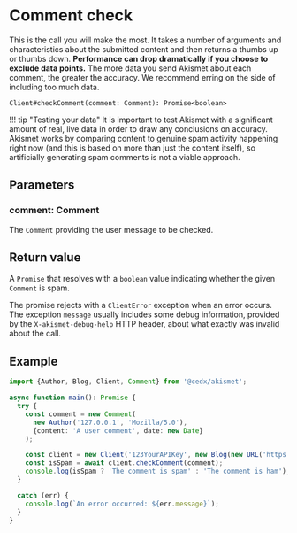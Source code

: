 # Comment check
This is the call you will make the most. It takes a number of arguments and characteristics about the submitted content
and then returns a thumbs up or thumbs down. **Performance can drop dramatically if you choose to exclude data points.**
The more data you send Akismet about each comment, the greater the accuracy. We recommend erring on the side of including too much data.

```
Client#checkComment(comment: Comment): Promise<boolean>
```

!!! tip "Testing your data"
    It is important to test Akismet with a significant amount of real, live data in order to draw any conclusions on accuracy.
    Akismet works by comparing content to genuine spam activity happening right now (and this is based on more than just the content itself),
    so artificially generating spam comments is not a viable approach.

## Parameters

### **comment**: Comment
The `Comment` providing the user message to be checked.

## Return value
A `Promise` that resolves with a `boolean` value indicating whether the given `Comment` is spam.

The promise rejects with a `ClientError` exception when an error occurs.
The exception `message` usually includes some debug information, provided by the `X-akismet-debug-help` HTTP header, about what exactly was invalid about the call.

## Example

```ts
import {Author, Blog, Client, Comment} from '@cedx/akismet';

async function main(): Promise {
  try {
    const comment = new Comment(
      new Author('127.0.0.1', 'Mozilla/5.0'),
      {content: 'A user comment', date: new Date}
    );

    const client = new Client('123YourAPIKey', new Blog(new URL('https://www.yourblog.com')));
    const isSpam = await client.checkComment(comment);
    console.log(isSpam ? 'The comment is spam' : 'The comment is ham');
  }

  catch (err) {
    console.log(`An error occurred: ${err.message}`);
  }
}
```
